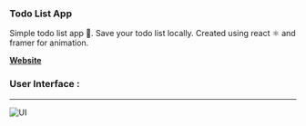 
### Todo List App

Simple todo list app 📝. Save your todo list locally. Created using react ⚛ and framer for animation.

[**Website**](https://todo-list-react-six.vercel.app/)

### User Interface :

---

![UI](https://res.cloudinary.com/mrafliy/image/upload/v1629744033/personal%20website/works/thumbnails/todo-list-app.jpg)
